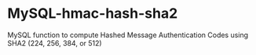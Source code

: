 # MySQL-hmac-hash-sha2
MySQL function to compute Hashed Message Authentication Codes using SHA2 (224, 256, 384, or 512)
